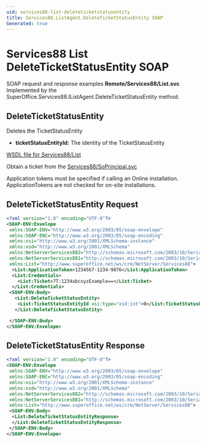 ```yaml
---
uid: services88-list-deleteticketstatusentity
title: Services88.ListAgent.DeleteTicketStatusEntity SOAP
Generated: true
---
```


# Services88 List DeleteTicketStatusEntity SOAP

SOAP request and response examples **Remote/Services88/List.svc**
Implemented by the <see cref="M:SuperOffice.Services88.IListAgent.DeleteTicketStatusEntity">SuperOffice.Services88.IListAgent.DeleteTicketStatusEntity</see> method.

## DeleteTicketStatusEntity

Deletes the TicketStatusEntity

* **ticketStatusEntityId:** The identity of the TicketStatusEntity



[WSDL file for Services88/List](../Services88-List.md)

Obtain a ticket from the [Services88/SoPrincipal.svc](../SoPrincipal/index.md)

Application tokens must be specified if calling an Online installation. ApplicationTokens are not checked for on-site installations.

## DeleteTicketStatusEntity Request

```xml
<?xml version="1.0" encoding="UTF-8"?>
<SOAP-ENV:Envelope
 xmlns:SOAP-ENV="http://www.w3.org/2003/05/soap-envelope"
 xmlns:SOAP-ENC="http://www.w3.org/2003/05/soap-encoding"
 xmlns:xsi="http://www.w3.org/2001/XMLSchema-instance"
 xmlns:xsd="http://www.w3.org/2001/XMLSchema"
 xmlns:NetServerServices882="http://schemas.microsoft.com/2003/10/Serialization/Arrays"
 xmlns:NetServerServices881="http://schemas.microsoft.com/2003/10/Serialization/"
 xmlns:List="http://www.superoffice.net/ws/crm/NetServer/Services88">
  <List:ApplicationToken>1234567-1234-9876</List:ApplicationToken>
  <List:Credentials>
    <List:Ticket>7T:1234abcxyzExample==</List:Ticket>
  </List:Credentials>
 <SOAP-ENV:Body>
   <List:DeleteTicketStatusEntity>
    <List:TicketStatusEntityId xsi:type="xsd:int">0</List:TicketStatusEntityId>
   </List:DeleteTicketStatusEntity>

 </SOAP-ENV:Body>
</SOAP-ENV:Envelope>

```


## DeleteTicketStatusEntity Response

```xml
<?xml version="1.0" encoding="UTF-8"?>
<SOAP-ENV:Envelope
 xmlns:SOAP-ENV="http://www.w3.org/2003/05/soap-envelope"
 xmlns:SOAP-ENC="http://www.w3.org/2003/05/soap-encoding"
 xmlns:xsi="http://www.w3.org/2001/XMLSchema-instance"
 xmlns:xsd="http://www.w3.org/2001/XMLSchema"
 xmlns:NetServerServices882="http://schemas.microsoft.com/2003/10/Serialization/Arrays"
 xmlns:NetServerServices881="http://schemas.microsoft.com/2003/10/Serialization/"
 xmlns:List="http://www.superoffice.net/ws/crm/NetServer/Services88">
 <SOAP-ENV:Body>
  <List:DeleteTicketStatusEntityResponse>
  </List:DeleteTicketStatusEntityResponse>
 </SOAP-ENV:Body>
</SOAP-ENV:Envelope>

```

